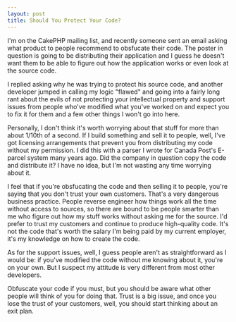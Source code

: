 ```yaml
--- 
layout: post
title: Should You Protect Your Code?
---
```

<p>
I'm on the CakePHP mailing list, and recently someone sent an email asking what product to people recommend to obsfucate their code.  The poster in question is going to be distributing their application and I guess he doesn't want them to be able to figure out how the application works or even look at the source code.
</p>
<p>
I replied asking why he was trying to protect his source code, and another developer jumped in calling my logic "flawed" and going into a fairly long rant about the evils of not protecting your intellectual property and support issues from people who've modified what you've worked on and expect you to fix it for them and a few other things I won't go into here.
</p>
<p>
Personally, I don't think it's worth worrying about that stuff for more than about 1/10th of a second.  If I build something and sell it to people, well, I've got licensing arrangements that prevent you from distributing my code without my permission.  I did this with a parser I wrote for Canada Post's E-parcel system many years ago.  Did the company in question copy the code and distribute it?  I have no idea, but I'm not wasting any time worrying about it.
</p>
<p>
I feel that if you're obsfucating the code and then selling it to people, you're saying that you don't trust your own customers.  That's a very dangerous business practice.  People reverse engineer how things work all the time without access to sources, so there are bound to be people smarter than me who figure out how my stuff works without asking me for the source.  I'd prefer to trust my customers and continue to produce high-quality code.  It's not the code that's worth the salary I'm being paid by my current employer,  it's my knowledge on how to create the code.
</p>
<p>
As for the support issues, well, I guess people aren't as straightforward as I would be:  if you've modified the code without me knowing about it, you're on your own.  But I suspect my attitude is very different from most other developers.
</p>
<p>
Obfuscate your code if you must, but you should be aware what other people will think of you for doing that.  Trust is a big issue, and once you lose the trust of your customers, well, you should start thinking about an exit plan.
</p>
